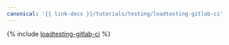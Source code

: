 ```yaml
---
canonical: '{{ link-docs }}/tutorials/testing/loadtesting-gitlab-ci'
---
```


{% include [loadtesting-gitlab-ci](../../_tutorials/dev/loadtesting-gitlab-ci.md) %}